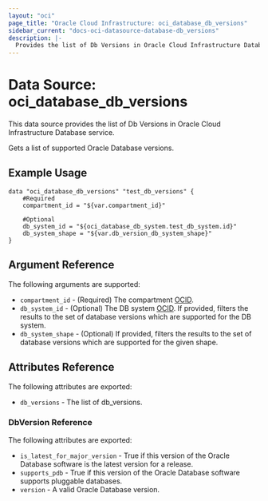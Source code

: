 ```yaml
---
layout: "oci"
page_title: "Oracle Cloud Infrastructure: oci_database_db_versions"
sidebar_current: "docs-oci-datasource-database-db_versions"
description: |-
  Provides the list of Db Versions in Oracle Cloud Infrastructure Database service
---
```


# Data Source: oci_database_db_versions
This data source provides the list of Db Versions in Oracle Cloud Infrastructure Database service.

Gets a list of supported Oracle Database versions.

## Example Usage

```hcl
data "oci_database_db_versions" "test_db_versions" {
	#Required
	compartment_id = "${var.compartment_id}"

	#Optional
	db_system_id = "${oci_database_db_system.test_db_system.id}"
	db_system_shape = "${var.db_version_db_system_shape}"
}
```

## Argument Reference

The following arguments are supported:

* `compartment_id` - (Required) The compartment [OCID](https://docs.cloud.oracle.com/iaas/Content/General/Concepts/identifiers.htm).
* `db_system_id` - (Optional) The DB system [OCID](https://docs.cloud.oracle.com/iaas/Content/General/Concepts/identifiers.htm). If provided, filters the results to the set of database versions which are supported for the DB system.
* `db_system_shape` - (Optional) If provided, filters the results to the set of database versions which are supported for the given shape.


## Attributes Reference

The following attributes are exported:

* `db_versions` - The list of db_versions.

### DbVersion Reference

The following attributes are exported:

* `is_latest_for_major_version` - True if this version of the Oracle Database software is the latest version for a release.
* `supports_pdb` - True if this version of the Oracle Database software supports pluggable databases.
* `version` - A valid Oracle Database version.


